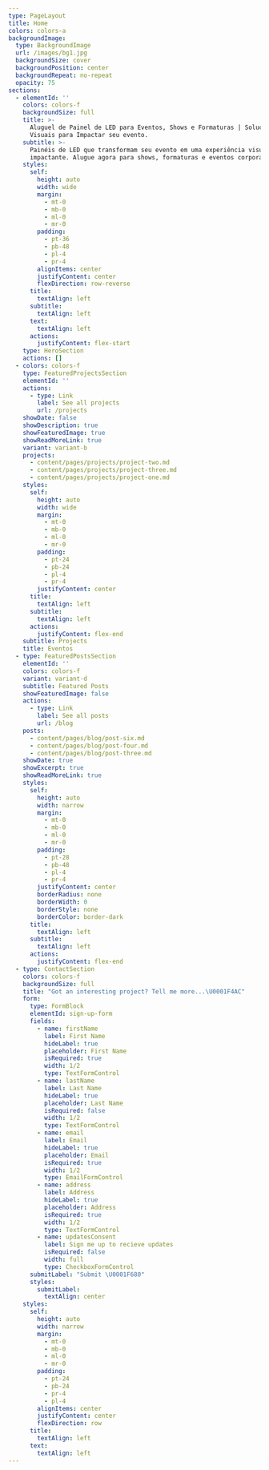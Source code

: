 ```yaml
---
type: PageLayout
title: Home
colors: colors-a
backgroundImage:
  type: BackgroundImage
  url: /images/bg1.jpg
  backgroundSize: cover
  backgroundPosition: center
  backgroundRepeat: no-repeat
  opacity: 75
sections:
  - elementId: ''
    colors: colors-f
    backgroundSize: full
    title: >-
      Aluguel de Painel de LED para Eventos, Shows e Formaturas | Soluções
      Visuais para Impactar seu evento.
    subtitle: >-
      Painéis de LED que transformam seu evento em uma experiência visual
      impactante. Alugue agora para shows, formaturas e eventos corporativos.
    styles:
      self:
        height: auto
        width: wide
        margin:
          - mt-0
          - mb-0
          - ml-0
          - mr-0
        padding:
          - pt-36
          - pb-48
          - pl-4
          - pr-4
        alignItems: center
        justifyContent: center
        flexDirection: row-reverse
      title:
        textAlign: left
      subtitle:
        textAlign: left
      text:
        textAlign: left
      actions:
        justifyContent: flex-start
    type: HeroSection
    actions: []
  - colors: colors-f
    type: FeaturedProjectsSection
    elementId: ''
    actions:
      - type: Link
        label: See all projects
        url: /projects
    showDate: false
    showDescription: true
    showFeaturedImage: true
    showReadMoreLink: true
    variant: variant-b
    projects:
      - content/pages/projects/project-two.md
      - content/pages/projects/project-three.md
      - content/pages/projects/project-one.md
    styles:
      self:
        height: auto
        width: wide
        margin:
          - mt-0
          - mb-0
          - ml-0
          - mr-0
        padding:
          - pt-24
          - pb-24
          - pl-4
          - pr-4
        justifyContent: center
      title:
        textAlign: left
      subtitle:
        textAlign: left
      actions:
        justifyContent: flex-end
    subtitle: Projects
    title: Eventos
  - type: FeaturedPostsSection
    elementId: ''
    colors: colors-f
    variant: variant-d
    subtitle: Featured Posts
    showFeaturedImage: false
    actions:
      - type: Link
        label: See all posts
        url: /blog
    posts:
      - content/pages/blog/post-six.md
      - content/pages/blog/post-four.md
      - content/pages/blog/post-three.md
    showDate: true
    showExcerpt: true
    showReadMoreLink: true
    styles:
      self:
        height: auto
        width: narrow
        margin:
          - mt-0
          - mb-0
          - ml-0
          - mr-0
        padding:
          - pt-28
          - pb-48
          - pl-4
          - pr-4
        justifyContent: center
        borderRadius: none
        borderWidth: 0
        borderStyle: none
        borderColor: border-dark
      title:
        textAlign: left
      subtitle:
        textAlign: left
      actions:
        justifyContent: flex-end
  - type: ContactSection
    colors: colors-f
    backgroundSize: full
    title: "Got an interesting project? Tell me more...\U0001F4AC"
    form:
      type: FormBlock
      elementId: sign-up-form
      fields:
        - name: firstName
          label: First Name
          hideLabel: true
          placeholder: First Name
          isRequired: true
          width: 1/2
          type: TextFormControl
        - name: lastName
          label: Last Name
          hideLabel: true
          placeholder: Last Name
          isRequired: false
          width: 1/2
          type: TextFormControl
        - name: email
          label: Email
          hideLabel: true
          placeholder: Email
          isRequired: true
          width: 1/2
          type: EmailFormControl
        - name: address
          label: Address
          hideLabel: true
          placeholder: Address
          isRequired: true
          width: 1/2
          type: TextFormControl
        - name: updatesConsent
          label: Sign me up to recieve updates
          isRequired: false
          width: full
          type: CheckboxFormControl
      submitLabel: "Submit \U0001F680"
      styles:
        submitLabel:
          textAlign: center
    styles:
      self:
        height: auto
        width: narrow
        margin:
          - mt-0
          - mb-0
          - ml-0
          - mr-0
        padding:
          - pt-24
          - pb-24
          - pr-4
          - pl-4
        alignItems: center
        justifyContent: center
        flexDirection: row
      title:
        textAlign: left
      text:
        textAlign: left
---
```

